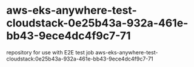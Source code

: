 # aws-eks-anywhere-test-cloudstack-0e25b43a-932a-461e-bb43-9ece4dc4f9c7-71
repository for use with E2E test job aws-eks-anywhere-test-cloudstack:0e25b43a-932a-461e-bb43-9ece4dc4f9c7-71
